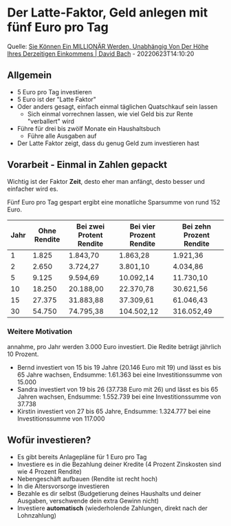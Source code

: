 # Der Latte-Faktor, Geld anlegen mit fünf Euro pro Tag

Quelle: [Sie Können Ein MILLIONÄR Werden, Unabhängig Von Der Höhe Ihres Derzeitigen Einkommens | David Bach](https://www.youtube.com/watch?v=56YdPmpp6WI) - 20220623T14:10:20

## Allgemein

* 5 Euro pro Tag investieren
* 5 Euro ist der "Latte Faktor"
* Oder anders gesagt, einfach einmal täglichen Quatschkauf sein lassen
  * Sich einmal vorrechnen lassen, wie viel Geld bis zur Rente "verballert" wird
* Führe für drei bis zwölf Monate ein Haushaltsbuch
  * Führe alle Ausgaben auf
* Der Latte Faktor zeigt, dass du genug Geld zum investieren hast

## Vorarbeit - Einmal in Zahlen gepackt

Wichtig ist der Faktor **Zeit**, desto eher man anfängt, desto besser und einfacher wird es.

Fünf Euro pro Tag gespart ergibt eine monatliche Sparsumme von rund 152 Euro.

| Jahr | Ohne Rendite | Bei zwei Protent Rendite | Bei vier Prozent Rendite | Bei zehn Prozent Rendite |
| --- | --- | --- | --- | --- |
| 1 | 1.825 | 1.843,70 | 1.863,28 | 1.921,36 |
| 2 | 2.650 | 3.724,27 | 3.801,10 | 4.034,86 |
| 5 | 9.125 | 9.594,69 | 10.092,14 | 11.730,10 |
| 10 | 18.250 | 20.188,00 | 22.370,78 | 30.621,56 |
| 15 | 27.375 | 31.883,88 | 37.309,61 | 61.046,43 |
| 30 | 54.750 | 74.795,38 | 104.502,12 | 316.052,49 |

### Weitere Motivation

annahme, pro Jahr werden 3.000 Euro investiert. Die Redite beträgt jährlich 10 Prozent.

* Bernd investiert von 15 bis 19 Jahre (20.146 Euro mit 19) und lässt es bis 65 Jahre wachsen, Endsumme: 1.61.363 bei eine Investitionssumme von 15.000
* Sandra investiert von 19 bis 26 (37.738 Euro mit 26) und lässt es bis 65 Jahren wachsen, Endsumme: 1.552.739 bei eine Investitionssumme von 37.738
* Kirstin investiert von 27 bis 65 Jahre, Endsumme: 1.324.777 bei eine Investitionssumme von 117.000

## Wofür investieren?

* Es gibt bereits Anlagepläne für 1 Euro pro Tag
* Investiere es in die Bezahlung deiner Kredite (4 Prozent Zinskosten sind wie 4 Prozent Rendite)
* Nebengeschäft aufbauen (Rendite ist recht hoch)
* In die Altersvorsorge investieren
* Bezahle es dir selbst (Budgetierung deines Haushalts und deiner Ausgaben, verschwende dein extra Gewinn nicht)
* Investiere **automatisch** (wiederholende Zahlungen, direkt nach der Lohnzahlung)
